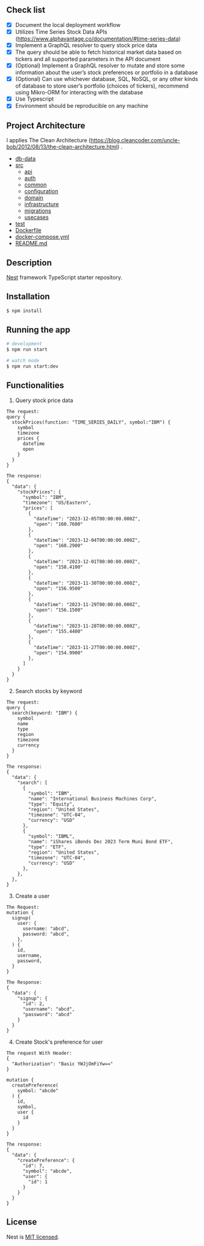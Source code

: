 ## Check list

- [x] Document the local deployment workflow
- [x] Utilizes Time Series Stock Data APIs
  (https://www.alphavantage.co/documentation/#time-series-data)
- [x] Implement a GraphQL resolver to query stock price data
- [x] The query should be able to fetch historical market data based on tickers and all
supported parameters in the API document
- [x] (Optional) Implement a GraphQL resolver to mutate and store some information
about the user’s stock preferences or portfolio in a database
- [x] (Optional) Can use whichever database, SQL, NoSQL, or any other kinds of
database to store user’s portfolio (choices of tickers), recommend using
Mikro-ORM for interacting with the database
- [x] Use Typescript
- [x] Environment should be reproducible on any machine

## Project Architecture
I applies The Clean Architecture (https://blog.cleancoder.com/uncle-bob/2012/08/13/the-clean-architecture.html)
.
* [db-data](./db-data)
* [src](./src)
    * [api](./src/api)
    * [auth](./src/auth)
    * [common](./src/common)
    * [configuration](./src/configuration)
    * [domain](./src/domain)
    * [infrastructure](./src/infrastructure)
    * [migrations](./src/migrations)
    * [usecases](./src/usecases)
* [test](./test)
* [Dockerfile](./Dockerfile)
* [docker-compose.yml](./docker-compose.yml)
* [README.md](./README.md)

## Description

[Nest](https://github.com/nestjs/nest) framework TypeScript starter repository.

## Installation

```bash
$ npm install
```

## Running the app

```bash
# development
$ npm run start

# watch mode
$ npm run start:dev
```

## Functionalities

1. Query stock price data
````
The request:
query {
  stockPrices(function: "TIME_SERIES_DAILY", symbol:"IBM") {
    symbol
    timezone
    prices {
      dateTime
      open
    }
  }
}

The response:
{
  "data": {
    "stockPrices": {
      "symbol": "IBM",
      "timezone": "US/Eastern",
      "prices": [
        {
          "dateTime": "2023-12-05T00:00:00.000Z",
          "open": "160.7600"
        },
        {
          "dateTime": "2023-12-04T00:00:00.000Z",
          "open": "160.2900"
        },
        {
          "dateTime": "2023-12-01T00:00:00.000Z",
          "open": "158.4100"
        },
        {
          "dateTime": "2023-11-30T00:00:00.000Z",
          "open": "156.9500"
        },
        {
          "dateTime": "2023-11-29T00:00:00.000Z",
          "open": "156.1500"
        },
        {
          "dateTime": "2023-11-28T00:00:00.000Z",
          "open": "155.4400"
        },
        {
          "dateTime": "2023-11-27T00:00:00.000Z",
          "open": "154.9900"
        },
      ]
    }
  }
}
````
2. Search stocks by keyword
````
The request:
query {
  search(keyword: "IBM") {
    symbol
    name
    type
    region
    timezone
    currency
  }
}

The response:
{
  "data": {
    "search": [
      {
        "symbol": "IBM",
        "name": "International Business Machines Corp",
        "type": "Equity",
        "region": "United States",
        "timezone": "UTC-04",
        "currency": "USD"
      },
      {
        "symbol": "IBML",
        "name": "iShares iBonds Dec 2023 Term Muni Bond ETF",
        "type": "ETF",
        "region": "United States",
        "timezone": "UTC-04",
        "currency": "USD"
      },
    },
  },  
}  
````
3. Create a user
````
The Request:
mutation {
  signup(
    user: {
      username: "abcd",
      password: "abcd",
    },
  ) {
    id,
    username,
    password,
  }
}

The Response:
{
  "data": {
    "signup": {
      "id": 2,
      "username": "abcd",
      "password": "abcd"
    }
  }
}
````
4. Create Stock's preference for user
````
The request With Header:
{
  "Authorization": "Basic YWJjOmFiYw=="
}

mutation {
  createPreference(
    symbol: "abcde"
  ) {
    id,
    symbol,
    user {
      id
    }
  }
}

The response:
{
  "data": {
    "createPreference": {
      "id": 7,
      "symbol": "abcde",
      "user": {
        "id": 1
      }
    }
  }
}
````

## License

Nest is [MIT licensed](LICENSE).
